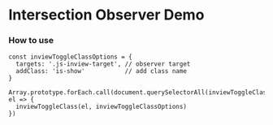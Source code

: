 # Intersection Observer Demo
 
### How to use

```
const inviewToggleClassOptions = {
  targets: '.js-inview-target', // observer target
  addClass: 'is-show'           // add class name
}
```

```
Array.prototype.forEach.call(document.querySelectorAll(inviewToggleClassOptions.targets), el => {
  inviewToggleClass(el, inviewToggleClassOptions)
})
```